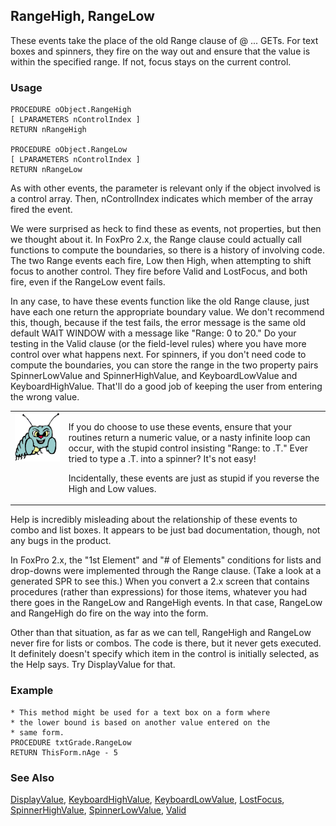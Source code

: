 ## RangeHigh, RangeLow

These events take the place of the old Range clause of @ ... GETs. For text boxes and spinners, they fire on the way out and ensure that the value is within the specified range. If not, focus stays on the current control.

### Usage

```foxpro
PROCEDURE oObject.RangeHigh
[ LPARAMETERS nControlIndex ]
RETURN nRangeHigh

PROCEDURE oObject.RangeLow
[ LPARAMETERS nControlIndex ]
RETURN nRangeLow
```

As with other events, the parameter is relevant only if the object involved is a control array. Then, nControlIndex indicates which member of the array fired the event.

We were surprised as heck to find these as events, not properties, but then we thought about it. In FoxPro 2.x, the Range clause could actually call functions to compute the boundaries, so there is a history of involving code. The two Range events each fire, Low then High, when attempting to shift focus to another control. They fire before Valid and LostFocus, and both fire, even if the RangeLow event fails.

In any case, to have these events function like the old Range clause, just have each one return the appropriate boundary value. We don't recommend this, though, because if the test fails, the error message is the same old default WAIT WINDOW with a message like "Range: 0 to 20." Do your testing in the Valid clause (or the field-level rules) where you have more control over what happens next. For spinners, if you don't need code to compute the boundaries, you can store the range in the two property pairs SpinnerLowValue and SpinnerHighValue, and KeyboardLowValue and KeyboardHighValue. That'll do a good job of keeping the user from entering the wrong value.

<table border=0 cellspacing=0 cellpadding=0 width=100%>
<tr>
  <td width=17% valign=top>
<img width=95 height=78 src="bug.gif"></p>
  </td>
  <td width=83%>
  <p>If you do choose to use these events, ensure that your routines return a numeric value, or a nasty infinite loop can occur, with the stupid control insisting &quot;Range: to .T.&quot; Ever tried to type a .T. into a spinner? It's not easy!</p>
  <p>Incidentally, these events are just as stupid if you reverse the High and Low values.</p>
  </td>
 </tr>
</table>

Help is incredibly misleading about the relationship of these events to combo and list boxes. It appears to be just bad documentation, though, not any bugs in the product.

In FoxPro 2.x, the "1st Element" and "# of Elements" conditions for lists and drop-downs were implemented through the Range clause. (Take a look at a generated SPR to see this.) When you convert a 2.x screen that contains procedures (rather than expressions) for those items, whatever you had there goes in the RangeLow and RangeHigh events. In that case, RangeLow and RangeHigh do fire on the way into the form. 

Other than that situation, as far as we can tell, RangeHigh and RangeLow never fire for lists or combos. The code is there, but it never gets executed. It definitely doesn't specify which item in the control is initially selected, as the Help says. Try DisplayValue for that.

### Example

```foxpro
* This method might be used for a text box on a form where
* the lower bound is based on another value entered on the
* same form.
PROCEDURE txtGrade.RangeLow
RETURN ThisForm.nAge - 5
```
### See Also

[DisplayValue](s4g481.md), [KeyboardHighValue](s4g373.md), [KeyboardLowValue](s4g373.md), [LostFocus](s4g366.md), [SpinnerHighValue](s4g373.md), [SpinnerLowValue](s4g373.md), [Valid](s4g413.md)